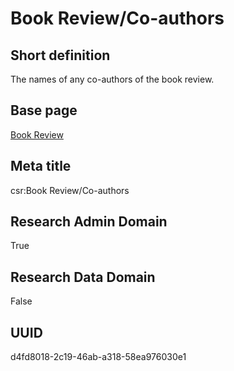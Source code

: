 # Book Review/Co-authors
## Short definition
The names of any co-authors of the book review.
## Base page
[Book Review](../../Objects/Book%20Review.md)
## Meta title
csr:Book Review/Co-authors
## Research Admin Domain
True
## Research Data Domain
False
## UUID
d4fd8018-2c19-46ab-a318-58ea976030e1
